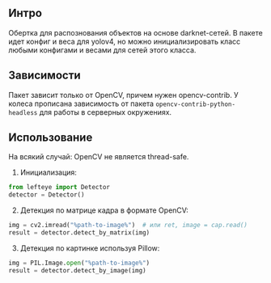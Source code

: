 ## Интро

Обертка для распознования объектов на основе darknet-сетей.
В пакете идет конфиг и веса для yolov4, но можно инициализировать класс любыми конфигами и весами для сетей этого класса.

## Зависимости

Пакет зависит только от OpenCV, причем нужен opencv-contrib. 
У колеса прописана зависимость от пакета `opencv-contrib-python-headless` для работы в серверных окружениях.

## Использование

На всякий случай: OpenCV не является thread-safe.

1) Инициализация:

```python
from lefteye import Detector
detector = Detector()
```

2) Детекция по матрице кадра в формате OpenCV:
```python
img = cv2.imread("%path-to-image%")  # или ret, image = cap.read() 
result = detector.detect_by_matrix(img)
```

3) Детекция по картинке используя Pillow:
```python
img = PIL.Image.open("%path-to-image%")
result = detector.detect_by_image(img)
```

